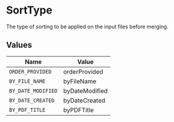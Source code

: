 # SortType

The type of sorting to be applied on the input files before merging.


## Values

| Name               | Value              |
| ------------------ | ------------------ |
| `ORDER_PROVIDED`   | orderProvided      |
| `BY_FILE_NAME`     | byFileName         |
| `BY_DATE_MODIFIED` | byDateModified     |
| `BY_DATE_CREATED`  | byDateCreated      |
| `BY_PDF_TITLE`     | byPDFTitle         |